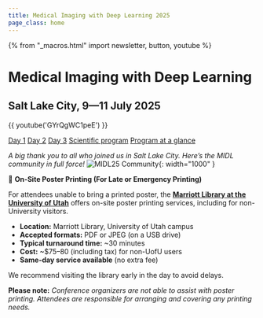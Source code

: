 ```yaml
---
title: Medical Imaging with Deep Learning 2025
page_class: home
---
```

{% from "_macros.html" import newsletter, button, youtube %}

# Medical Imaging with Deep Learning
## Salt Lake City, 9—11 July 2025

<!--<p class="primary-photo centered">
    <img alt="Utah" src="/images/midl-25-arches.jpg">
</p>-->

{{ youtube('GYrQgWC1peE') }}

<p class="centered">
    <a href="https://www.youtube.com/watch?v=ajneiq8yLbs" class="button">Day 1</a>
    <a href="https://www.youtube.com/watch?v=tUEeZa0O9qs" class="button">Day 2</a>
    <a href="https://www.youtube.com/watch?v=GYrQgWC1peE" class="button">Day 3</a>
    <a href="/scientific-program.html" class="button">Scientific program</a>
    <a href="/program-glance.html" class="button">Program at a glance</a>
</p>



*A big thank you to all who joined us in Salt Lake City. Here’s the MIDL community in full force!*
![MIDL25 Community](/images/midl-pics/midl25-community.jpeg){: width="1000" }


📢 **On-Site Poster Printing (For Late or Emergency Printing)**

For attendees unable to bring a printed poster, the [**Marriott Library at the University of Utah**](https://lib.utah.edu/services/) offers on-site poster printing services, including for non-University visitors.

* **Location:** Marriott Library, University of Utah campus
* **Accepted formats:** PDF or JPEG (on a USB drive)
* **Typical turnaround time:** ~30 minutes
* **Cost:** ~$75–80 (including tax) for non-UofU users
* **Same-day service available** (no extra fee)

We recommend visiting the library early in the day to avoid delays.

**Please note:** *Conference organizers are not able to assist with poster printing. Attendees are responsible for arranging and covering any printing needs.*

<!-- {{ newsletter("2025.midl.io", inline=False) }} -->
